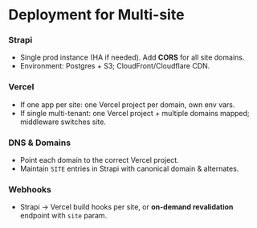 # Deployment for Multi-site

### Strapi
- Single prod instance (HA if needed). Add **CORS** for all site domains.
- Environment: Postgres + S3; CloudFront/Cloudflare CDN.

### Vercel
- If one app per site: one Vercel project per domain, own env vars.
- If single multi-tenant: one Vercel project + multiple domains mapped; middleware switches site.

### DNS & Domains
- Point each domain to the correct Vercel project.
- Maintain `SITE` entries in Strapi with canonical domain & alternates.

### Webhooks
- Strapi → Vercel build hooks per site, or **on-demand revalidation** endpoint with `site` param.
